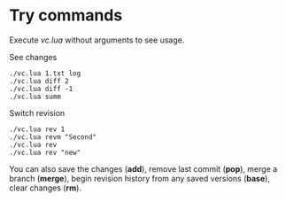 # Try commands

Execute _vc.lua_ without arguments to see usage.

See changes
```
./vc.lua 1.txt log
./vc.lua diff 2
./vc.lua diff -1
./vc.lua summ
```

Switch revision
```
./vc.lua rev 1
./vc.lua revm "Second"
./vc.lua rev
./vc.lua rev "new"
```

You can also save the changes (**add**), remove last commit (**pop**), merge a branch (**merge**), begin revision history from any saved versions (**base**), clear changes (**rm**).
